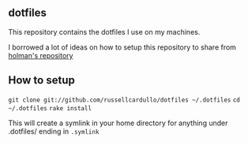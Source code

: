 dotfiles
--------
This repository contains the dotfiles I use on my machines.

I borrowed a lot of ideas on how to setup this repository to share from
[holman's repository](https://github.com/holman/dotfiles)

How to setup
------------
`git clone git://github.com/russellcardullo/dotfiles ~/.dotfiles`
`cd ~/.dotfiles`
`rake install`

This will create a symlink in your home directory for anything under .dotfiles/ ending in `.symlink` 

